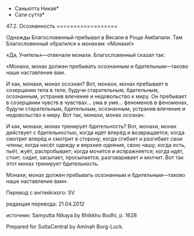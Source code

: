 * Саньютта Никая*
* Сати сутта*

47\.2\. Осознанность
\=\=\=\=\=\=\=\=\=\=\=\=\=\=\=\=\=\=

Однажды Благословенный пребывал в Весали в Роще Амбапали\. Там Благословенный обратился к монахам: «Монахи\!»

«Да, Учитель»—отвечали монахи\. Благословенный сказал так:

«Монахи, монах должен пребывать осознанным и бдительным—таково наше наставление вам\.

И как, монахи, монах осознан? Вот, монахи, монах пребывает в созерцании тела в теле, будучи старательным, бдительным, осознанным, устранив влечение и недовольство к миру\. Он пребывает в созерцании чувств в чувствах… ума в уме… феноменов в феноменах, будучи старательным, бдительным, осознанным, устранив влечение и недовольство к миру\. Вот так, монахи, монах осознан\.

И как, монахи, монах тренирует бдительность? Вот, монахи, монах действует с бдительностью, когда идёт вперёд и возвращается; когда смотрит вперёд и смотрит в сторону; когда сгибает и разгибает свои члены; когда несёт одежду и верхнее одеяние, свою чашу; когда есть, пьёт, жуёт, распробывает; когда мочится и испражняется; когда идёт, стоит, сидит, засыпает, просыпается, разговаривает и молчит\. Вот так этот монах тренирует бдительность\.

Монахи, монах должен пребывать осознанным и бдительным—таково наше наставление вам»\.

Перевод с английского: SV

редакция перевода: 21\.04\.2012

источник: Samyutta Nikaya by Bhikkhu Bodhi, p\. 1628

Prepared for SuttaCentral by Aminah Borg\-Luck\.